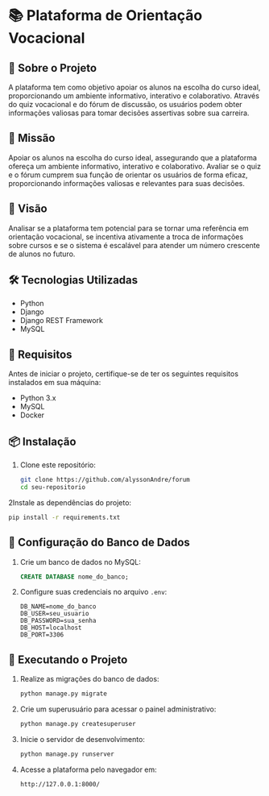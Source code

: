 # 📚 Plataforma de Orientação Vocacional

## 📖 Sobre o Projeto
A plataforma tem como objetivo apoiar os alunos na escolha do curso ideal, proporcionando um ambiente informativo, interativo e colaborativo. Através do quiz vocacional e do fórum de discussão, os usuários podem obter informações valiosas para tomar decisões assertivas sobre sua carreira.

## 🎯 Missão
Apoiar os alunos na escolha do curso ideal, assegurando que a plataforma ofereça um ambiente informativo, interativo e colaborativo. Avaliar se o quiz e o fórum cumprem sua função de orientar os usuários de forma eficaz, proporcionando informações valiosas e relevantes para suas decisões.

## 🚀 Visão
Analisar se a plataforma tem potencial para se tornar uma referência em orientação vocacional, se incentiva ativamente a troca de informações sobre cursos e se o sistema é escalável para atender um número crescente de alunos no futuro.

## 🛠 Tecnologias Utilizadas
- Python
- Django
- Django REST Framework
- MySQL

## 📌 Requisitos
Antes de iniciar o projeto, certifique-se de ter os seguintes requisitos instalados em sua máquina:

- Python 3.x
- MySQL
- Docker

## 📦 Instalação
1. Clone este repositório:
   ```bash
   git clone https://github.com/alyssonAndre/forum
   cd seu-repositorio
   ```
   
2Instale as dependências do projeto:
   ```bash
   pip install -r requirements.txt
   ```

## 🎲 Configuração do Banco de Dados
1. Crie um banco de dados no MySQL:
   ```sql
   CREATE DATABASE nome_do_banco;
   ```
2. Configure suas credenciais no arquivo `.env`:
   ```env
   DB_NAME=nome_do_banco
   DB_USER=seu_usuario
   DB_PASSWORD=sua_senha
   DB_HOST=localhost
   DB_PORT=3306
   ```

## 🚀 Executando o Projeto
1. Realize as migrações do banco de dados:
   ```bash
   python manage.py migrate
   ```
2. Crie um superusuário para acessar o painel administrativo:
   ```bash
   python manage.py createsuperuser
   ```
3. Inicie o servidor de desenvolvimento:
   ```bash
   python manage.py runserver
   ```
4. Acesse a plataforma pelo navegador em:
   ```
   http://127.0.0.1:8000/
   ```